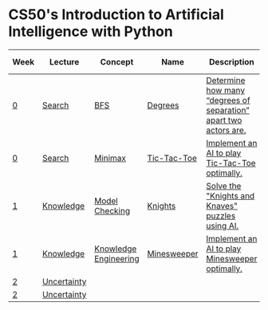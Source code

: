 # CS50's Introduction to Artificial Intelligence with Python

| Week                                           | Lecture                                     | Concept                                                                                  | Name                                           | Description                                                                                                              | How to Run            |
| ---------------------------------------------- | ------------------------------------------- | ---------------------------------------------------------------------------------------- | ---------------------------------------------- | ------------------------------------------------------------------------------------------------------------------------ | --------------------- |
| [0](https://cs50.harvard.edu/ai/2020/weeks/0/) | [Search](https://youtu.be/WbzNRTTrX0g)      | [BFS](https://cs50.harvard.edu/ai/2020/notes/0/#breadth-first-search)                    | [Degrees](lec0/degrees/degrees.py)             | [Determine how many “degrees of separation” apart two actors are.](https://cs50.harvard.edu/ai/2020/projects/0/degrees/) | `$ python degrees.py` |
| [0](https://cs50.harvard.edu/ai/2020/weeks/0/) | [Search](https://youtu.be/WbzNRTTrX0g)      | [Minimax](https://cs50.harvard.edu/ai/2020/notes/0/#minimax)                             | [Tic-Tac-Toe](lec0/tictactoe/tictactoe.py)     | [Implement an AI to play Tic-Tac-Toe optimally.](https://cs50.harvard.edu/ai/2020/projects/0/tictactoe/)                 | `$ python runner.py`  |
| [1](https://cs50.harvard.edu/ai/2020/weeks/1/) | [Knowledge](https://youtu.be/HWQLez87vqM)   | [Model Checking](https://cs50.harvard.edu/ai/2020/notes/1/#inference)                    | [Knights](lec1/knights/puzzle.py)              | [Solve the "Knights and Knaves" puzzles using AI.](https://cs50.harvard.edu/ai/2020/projects/1/knights/)                 | `$ python puzzle.py`  |
| [1](https://cs50.harvard.edu/ai/2020/weeks/1/) | [Knowledge](https://youtu.be/HWQLez87vqM)   | [Knowledge Engineering](https://cs50.harvard.edu/ai/2020/notes/1/#knowledge-engineering) | [Minesweeper](lec1/minesweeper/minesweeper.py) | [Implement an AI to play Minesweeper optimally.](https://cs50.harvard.edu/ai/2020/projects/1/minesweeper/)               | `$ python runner.py`  |
| [2](https://cs50.harvard.edu/ai/2020/weeks/2/) | [Uncertainty](https://youtu.be/D8RRq3TbtHU) |                                                                                          |                                                |                                                                                                                          |                       |
| [2](https://cs50.harvard.edu/ai/2020/weeks/2/) | [Uncertainty](https://youtu.be/D8RRq3TbtHU) |                                                                                          |                                                |                                                                                                                          |                       |